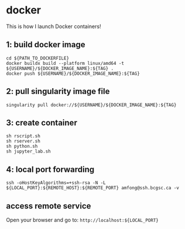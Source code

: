 # docker
This is how I launch Docker containers!

## 1: build docker image
```
cd ${PATH_TO_DOCKERFILE}
docker buildx build --platform linux/amd64 -t ${USERNAME}/${DOCKER_IMAGE_NAME}:${TAG} .
docker push ${USERNAME}/${DOCKER_IMAGE_NAME}:${TAG}
```

## 2: pull singularity image file
```
singularity pull docker://${USERNAME}/${DOCKER_IMAGE_NAME}:${TAG}
```

## 3: create container
```
sh rscript.sh
sh rserver.sh
sh python.sh
sh jupyter_lab.sh
```

## 4: local port forwarding
```
ssh -oHostKeyAlgorithms=+ssh-rsa -N -L ${LOCAL_PORT}:${REMOTE_HOST}:${REMOTE_PORT} amfong@ssh.bcgsc.ca -v
```

## access remote service
Open your browser and go to: `http://localhost:${LOCAL_PORT}`

